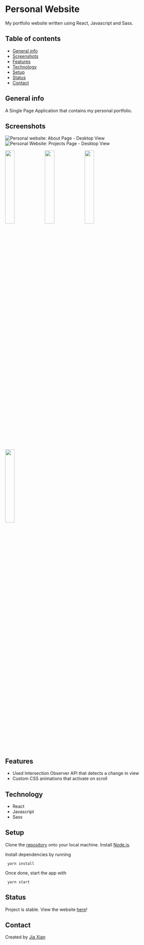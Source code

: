 # Personal Website

My portfolio website written using React, Javascript and Sass.

## Table of contents

- [General info](#general-info)
- [Screenshots](#screenshots)
- [Features](#features)
- [Technology](#technology)
- [Setup](#setup)
- [Status](#status)
- [Contact](#contact)

## General info

A Single Page Application that contains my personal portfolio.

## Screenshots

![Personal website: About Page - Desktop View](https://i.imgur.com/Rez5jlq.png)
![Personal Website: Projects Page - Desktop View](https://i.imgur.com/zIUgrAF.png)

<p float="left">
     <img src="https://i.imgur.com/8bXdmuv.jpg" width="24.5%">
     <img src="https://i.imgur.com/wPbVw83.jpg" width="24.5%">
     <img src="https://i.imgur.com/5iGjNYx.jpg" width="24.5%">
     <img src="https://i.imgur.com/XfryQnz.jpg" width="24.5%">
</p>

## Features

- Used Intersection Observer API that detects a change in view
- Custom CSS animations that activate on scroll

## Technology

- React
- Javascript
- Sass

## Setup

Clone the [repository](https://github.com/tanjiaxian99/personal-website) onto your local machine. Install [Node.js](https://nodejs.org/en/download/).

Install dependencies by running

     yarn install

Once done, start the app with

     yarn start

## Status

Project is stable. View the website [here](http://www.tanjiaxian99.com)!

## Contact

Created by [Jia Xian](https://www.linkedin.com/in/tanjiaxian99/)
